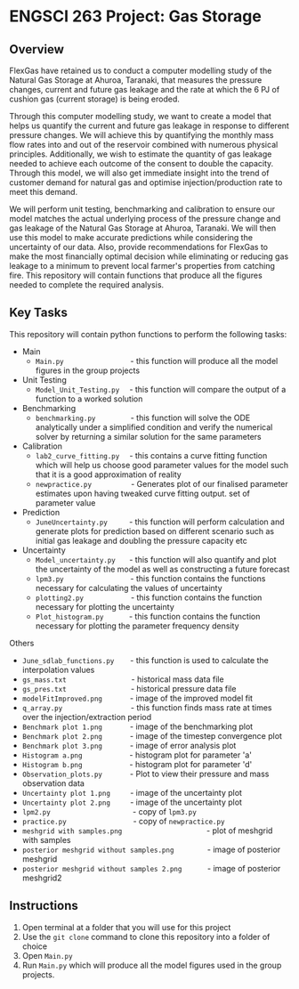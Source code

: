 # ENGSCI 263 Project: Gas Storage


## Overview


FlexGas have retained us to conduct a computer modelling study of the Natural Gas Storage at Ahuroa, Taranaki, that measures the pressure changes, 
current and future gas leakage and the rate at which the 6 PJ of cushion gas (current storage) is being eroded. 

Through this computer modelling study, we want to create a model that helps us quantify the current and future gas leakage in response to different 
pressure changes. We will achieve this by quantifying the monthly mass flow rates into and out of the reservoir combined with numerous physical 
principles. Additionally, we wish to estimate the quantity of gas leakage needed to achieve each outcome of the consent to double the capacity. 
Through this model, we will also get immediate insight into the trend of customer demand for natural gas and optimise injection/production rate to meet 
this demand.

We will perform unit testing, benchmarking and calibration to ensure our model matches the actual underlying process of the pressure change and gas 
leakage of the Natural Gas Storage at Ahuroa, Taranaki. We will then use this model to make accurate predictions while considering the uncertainty of 
our data. Also, provide recommendations for FlexGas to make the most financially optimal decision while eliminating or reducing gas leakage to a minimum 
to prevent local farmer's properties from catching fire. This repository will contain functions that produce all the figures needed to complete the required analysis.

## Key Tasks

This repository will contain python functions to perform the following tasks:

* Main
  * `Main.py` &emsp;&emsp;&emsp;&emsp;&emsp;&emsp;&emsp;&ensp;&nbsp;&ensp;- this function will produce all the model figures in the group projects
* Unit Testing
  * `Model_Unit_Testing.py`&nbsp;&ensp;&ensp;- this function will compare the output of a function to a worked solution
* Benchmarking
  * `benchmarking.py`&emsp;&emsp;&emsp;&ensp;&ensp;&ensp;- this function will solve the ODE analytically under a simplified condition and verify the
  numerical solver by returning a similar solution for the same parameters
* Calibration
  * `lab2_curve_fitting.py`&emsp;&nbsp;- this contains a curve fitting function which will help us choose good parameter values for the model such that it is a good approximation of
  reality
  * `newpractice.py`&emsp;&emsp;&emsp;&emsp;&ensp;&nbsp; - Generates plot of our finalised parameter estimates upon having tweaked curve fitting output.
  set of parameter value
* Prediction 
  * `JuneUncertainty.py`&emsp;&emsp;&nbsp;&ensp;- this function will perform calculation and generate plots for prediction based on different scenario 
  such as initial gas leakage and doubling the pressure capacity etc
* Uncertainty
  * `Model_uncertainty.py`&emsp;&ensp; - this function will also quantify and plot the uncertainty of the model as well as constructing a future forecast
  * `lpm3.py`&emsp;&emsp;&emsp;&emsp;&emsp;&emsp;&emsp;&emsp;&nbsp; - this function contains the functions necessary for calculating the values of uncertainty
  * `plotting2.py`&emsp;&emsp;&emsp;&emsp;&emsp;&ensp;&nbsp; - this function contains the function necessary for plotting the uncertainty
  * `Plot_histogram.py`&emsp;&emsp;&emsp; - this function contains the function necessary for plotting the parameter frequency density 


Others

* `June_sdlab_functions.py`&emsp;&ensp;&nbsp; - this function is used to calculate the interpolation values
* `gs_mass.txt`&emsp;&emsp;&emsp;&emsp;&emsp;&emsp;&emsp;&nbsp;&ensp;&nbsp; - historical mass data file
* `gs_pres.txt`&emsp;&emsp;&emsp;&emsp;&emsp;&emsp;&emsp;&ensp;&ensp; - historical pressure data file
* `modelFitImproved.png`&emsp;&emsp;&emsp;&nbsp; - image of the improved model fit
* `q_array.py`&emsp;&emsp;&emsp;&emsp;&emsp;&emsp;&emsp;&emsp;&ensp; - this function finds mass rate at times over the injection/extraction period
* `Benchmark plot 1.png`&emsp;&emsp;&emsp;&nbsp; - image of the benchmarking plot 
* `Benchmark plot 2.png`&emsp;&emsp;&emsp;&nbsp; - image of the timestep convergence plot 
* `Benchmark plot 3.png`&emsp;&emsp;&emsp;&nbsp; - image of error analysis plot 
* `Histogram a.png`&emsp;&emsp;&emsp;&nbsp;&emsp;&emsp;&ensp; - histogram plot for parameter 'a'
* `Histogram b.png`&emsp;&emsp;&emsp;&nbsp;&emsp;&emsp;&ensp; - histogram plot for parameter 'd'
* `Observation_plots.py`&emsp;&emsp;&emsp;&nbsp; - Plot to view their pressure and mass observation data
* `Uncertainty plot 1.png`&emsp;&nbsp;&ensp;&ensp; - image of the uncertainty plot
* `Uncertainty plot 2.png`&emsp;&nbsp;&ensp;&ensp; - image of the uncertainty plot
* `lpm2.py`&emsp;&emsp;&emsp;&emsp;&emsp;&emsp;&emsp;&emsp;&emsp;&emsp;&nbsp; - copy of `lpm3.py` 
* `practice.py`&emsp;&emsp;&emsp;&emsp;&emsp;&emsp;&emsp;&emsp;&nbsp; - copy of `newpractice.py`
* `meshgrid with samples.png`&ensp;&nbsp;&emsp;&emsp;&emsp;&emsp;&emsp;&emsp;&emsp;&emsp;&emsp;&ensp;&nbsp; - plot of meshgrid with samples
* `posterior meshgrid without samples.png`&emsp;&emsp;&emsp;&emsp; - image of posterior meshgrid
* `posterior meshgrid without samples 2.png`&emsp;&emsp;&emsp; - image of posterior meshgrid2


## Instructions  


1. Open terminal at a folder that you will use for this project
2. Use the `git clone` command to clone this repository into a folder of choice
3. Open `Main.py` 
4. Run `Main.py` which will produce all the model figures used in the group projects.
